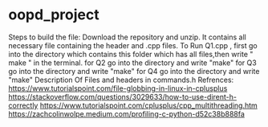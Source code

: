 # oopd_project
Steps to build the file: Download the repository and unzip. It contains all necessary file containing the header and .cpp files. 
To Run Q1.cpp , first go into the directory which contains this folder which has all files,then write " make " in the terminal.
for Q2 go into the directory and write "make"
for Q3 go into the directory and write "make"
for Q4 go into the directory and write "make" 
Description Of Files and headers  in commands.h 
Refrences: https://www.tutorialspoint.com/file-globbing-in-linux-in-cplusplus
https://stackoverflow.com/questions/3029633/how-to-use-dirent-h-correctly
https://www.tutorialspoint.com/cplusplus/cpp_multithreading.htm
https://zachcolinwolpe.medium.com/profiling-c-python-d52c38b888fa  
